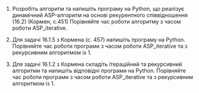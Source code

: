 1. Розробіть алгоритм та напишіть програму на Python, що реалізує динамічний ASP-алгоритм на основі рекурентного співвідношення (16.2) (Кормен, с.451) Порівняйте час роботи алгоритму з часом роботи ASP_iterative.

2. Для задачі 16.1.5 з Кормена (с. 457) напишіть програму на Python. Порівняйте час роботи програми з часом роботи ASP_iterative та з рекурсивним алгоритмом із 1.

3. Для задачі 16.1.2 з Кормена складіть ітераційний та рекурсивний алгоритми та напишіть відповідні програми на Python. Порівняйте час роботи програми з часом роботи ASP_iterative та з рекурсивним алгоритмом із 1.